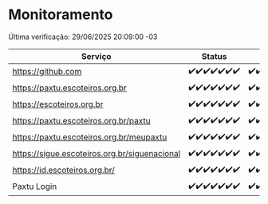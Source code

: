 # Monitoramento

Última verificação: 29/06/2025 20:09:00 -03

|Serviço|Status|Últimas 24h|
|---|---|---|
|https://github.com|<span title="2025-06-22: OK=23">✔️</span><span title="2025-06-23: OK=23">✔️</span><span title="2025-06-24: OK=23">✔️</span><span title="2025-06-25: OK=23">✔️</span><span title="2025-06-26: OK=23">✔️</span><span title="2025-06-27: OK=23">✔️</span><span title="2025-06-28: OK=23">✔️</span>|<span title="28/06/2025 21:55:00 -03 : 200">✔️</span><span title="28/06/2025 23:53:00 -03 : 200">✔️</span><span title="29/06/2025 00:51:00 -03 : 200">✔️</span><span title="29/06/2025 01:26:00 -03 : 200">✔️</span><span title="29/06/2025 02:14:00 -03 : 200">✔️</span><span title="29/06/2025 03:13:00 -03 : 200">✔️</span><span title="29/06/2025 04:09:00 -03 : 200">✔️</span><span title="29/06/2025 05:11:00 -03 : 200">✔️</span><span title="29/06/2025 06:09:00 -03 : 200">✔️</span><span title="29/06/2025 07:09:00 -03 : 200">✔️</span><span title="29/06/2025 08:07:00 -03 : 200">✔️</span><span title="29/06/2025 09:16:00 -03 : 200">✔️</span><span title="29/06/2025 10:20:00 -03 : 200">✔️</span><span title="29/06/2025 11:08:00 -03 : 200">✔️</span><span title="29/06/2025 12:08:00 -03 : 200">✔️</span><span title="29/06/2025 13:10:00 -03 : 200">✔️</span><span title="29/06/2025 14:07:00 -03 : 200">✔️</span><span title="29/06/2025 15:12:00 -03 : 200">✔️</span><span title="29/06/2025 16:07:00 -03 : 200">✔️</span><span title="29/06/2025 17:10:00 -03 : 200">✔️</span><span title="29/06/2025 18:08:00 -03 : 200">✔️</span><span title="29/06/2025 19:08:00 -03 : 200">✔️</span><span title="29/06/2025 20:09:00 -03 : 200">✔️</span>|
|https://paxtu.escoteiros.org.br|<span title="2025-06-22: OK=23">✔️</span><span title="2025-06-23: OK=23">✔️</span><span title="2025-06-24: OK=23">✔️</span><span title="2025-06-25: OK=23">✔️</span><span title="2025-06-26: OK=23">✔️</span><span title="2025-06-27: OK=23">✔️</span><span title="2025-06-28: OK=23">✔️</span>|<span title="28/06/2025 21:55:00 -03 : 200">✔️</span><span title="28/06/2025 23:53:00 -03 : 200">✔️</span><span title="29/06/2025 00:51:00 -03 : 200">✔️</span><span title="29/06/2025 01:26:00 -03 : 200">✔️</span><span title="29/06/2025 02:14:00 -03 : 200">✔️</span><span title="29/06/2025 03:13:00 -03 : 200">✔️</span><span title="29/06/2025 04:09:00 -03 : 200">✔️</span><span title="29/06/2025 05:11:00 -03 : 200">✔️</span><span title="29/06/2025 06:09:00 -03 : 200">✔️</span><span title="29/06/2025 07:09:00 -03 : 200">✔️</span><span title="29/06/2025 08:07:00 -03 : 200">✔️</span><span title="29/06/2025 09:16:00 -03 : 200">✔️</span><span title="29/06/2025 10:20:00 -03 : 200">✔️</span><span title="29/06/2025 11:08:00 -03 : 200">✔️</span><span title="29/06/2025 12:08:00 -03 : 200">✔️</span><span title="29/06/2025 13:10:00 -03 : 200">✔️</span><span title="29/06/2025 14:07:00 -03 : 200">✔️</span><span title="29/06/2025 15:12:00 -03 : 200">✔️</span><span title="29/06/2025 16:07:00 -03 : 200">✔️</span><span title="29/06/2025 17:10:00 -03 : 200">✔️</span><span title="29/06/2025 18:08:00 -03 : 200">✔️</span><span title="29/06/2025 19:08:00 -03 : 200">✔️</span><span title="29/06/2025 20:09:00 -03 : 200">✔️</span>|
|https://escoteiros.org.br|<span title="2025-06-22: OK=23">✔️</span><span title="2025-06-23: OK=23">✔️</span><span title="2025-06-24: OK=23">✔️</span><span title="2025-06-25: OK=23">✔️</span><span title="2025-06-26: OK=23">✔️</span><span title="2025-06-27: OK=23">✔️</span><span title="2025-06-28: OK=23">✔️</span>|<span title="28/06/2025 21:55:00 -03 : 200">✔️</span><span title="28/06/2025 23:53:00 -03 : 200">✔️</span><span title="29/06/2025 00:51:00 -03 : 200">✔️</span><span title="29/06/2025 01:26:00 -03 : 200">✔️</span><span title="29/06/2025 02:14:00 -03 : 200">✔️</span><span title="29/06/2025 03:13:00 -03 : 200">✔️</span><span title="29/06/2025 04:09:00 -03 : 200">✔️</span><span title="29/06/2025 05:11:00 -03 : 200">✔️</span><span title="29/06/2025 06:09:00 -03 : 200">✔️</span><span title="29/06/2025 07:09:00 -03 : 200">✔️</span><span title="29/06/2025 08:07:00 -03 : 200">✔️</span><span title="29/06/2025 09:16:00 -03 : 200">✔️</span><span title="29/06/2025 10:20:00 -03 : 200">✔️</span><span title="29/06/2025 11:08:00 -03 : 200">✔️</span><span title="29/06/2025 12:08:00 -03 : 200">✔️</span><span title="29/06/2025 13:10:00 -03 : 200">✔️</span><span title="29/06/2025 14:07:00 -03 : 200">✔️</span><span title="29/06/2025 15:12:00 -03 : 200">✔️</span><span title="29/06/2025 16:07:00 -03 : 200">✔️</span><span title="29/06/2025 17:10:00 -03 : 200">✔️</span><span title="29/06/2025 18:08:00 -03 : 200">✔️</span><span title="29/06/2025 19:08:00 -03 : 200">✔️</span><span title="29/06/2025 20:09:00 -03 : 200">✔️</span>|
|https://paxtu.escoteiros.org.br/paxtu|<span title="2025-06-22: OK=23">✔️</span><span title="2025-06-23: OK=23">✔️</span><span title="2025-06-24: OK=23">✔️</span><span title="2025-06-25: OK=23">✔️</span><span title="2025-06-26: OK=23">✔️</span><span title="2025-06-27: OK=23">✔️</span><span title="2025-06-28: OK=22">✔️</span>|<span title="28/06/2025 20:09:00 -03 : 200">✔️</span><span title="28/06/2025 21:56:00 -03 : 200">✔️</span><span title="28/06/2025 23:53:00 -03 : 200">✔️</span><span title="29/06/2025 00:51:00 -03 : 200">✔️</span><span title="29/06/2025 01:26:00 -03 : 200">✔️</span><span title="29/06/2025 02:14:00 -03 : 200">✔️</span><span title="29/06/2025 03:13:00 -03 : 200">✔️</span><span title="29/06/2025 04:09:00 -03 : 200">✔️</span><span title="29/06/2025 05:11:00 -03 : 200">✔️</span><span title="29/06/2025 06:09:00 -03 : 200">✔️</span><span title="29/06/2025 07:09:00 -03 : 200">✔️</span><span title="29/06/2025 08:07:00 -03 : 200">✔️</span><span title="29/06/2025 09:16:00 -03 : 200">✔️</span><span title="29/06/2025 10:20:00 -03 : 200">✔️</span><span title="29/06/2025 11:08:00 -03 : 200">✔️</span><span title="29/06/2025 12:08:00 -03 : 200">✔️</span><span title="29/06/2025 13:10:00 -03 : 200">✔️</span><span title="29/06/2025 14:07:00 -03 : 200">✔️</span><span title="29/06/2025 15:12:00 -03 : 200">✔️</span><span title="29/06/2025 16:07:00 -03 : 200">✔️</span><span title="29/06/2025 17:10:00 -03 : 200">✔️</span><span title="29/06/2025 18:08:00 -03 : 200">✔️</span><span title="29/06/2025 19:08:00 -03 : 200">✔️</span><span title="29/06/2025 20:09:00 -03 : 200">✔️</span>|
|https://paxtu.escoteiros.org.br/meupaxtu|<span title="2025-06-22: OK=23">✔️</span><span title="2025-06-23: OK=23">✔️</span><span title="2025-06-24: OK=23">✔️</span><span title="2025-06-25: OK=23">✔️</span><span title="2025-06-26: OK=23">✔️</span><span title="2025-06-27: OK=23">✔️</span><span title="2025-06-28: OK=22">✔️</span>|<span title="28/06/2025 20:09:00 -03 : 200">✔️</span><span title="28/06/2025 21:56:00 -03 : 200">✔️</span><span title="28/06/2025 23:53:00 -03 : 200">✔️</span><span title="29/06/2025 00:51:00 -03 : 200">✔️</span><span title="29/06/2025 01:26:00 -03 : 200">✔️</span><span title="29/06/2025 02:14:00 -03 : 200">✔️</span><span title="29/06/2025 03:13:00 -03 : 200">✔️</span><span title="29/06/2025 04:09:00 -03 : 200">✔️</span><span title="29/06/2025 05:11:00 -03 : 200">✔️</span><span title="29/06/2025 06:09:00 -03 : 200">✔️</span><span title="29/06/2025 07:09:00 -03 : 200">✔️</span><span title="29/06/2025 08:07:00 -03 : 200">✔️</span><span title="29/06/2025 09:16:00 -03 : 200">✔️</span><span title="29/06/2025 10:20:00 -03 : 200">✔️</span><span title="29/06/2025 11:08:00 -03 : 200">✔️</span><span title="29/06/2025 12:08:00 -03 : 200">✔️</span><span title="29/06/2025 13:10:00 -03 : 200">✔️</span><span title="29/06/2025 14:07:00 -03 : 200">✔️</span><span title="29/06/2025 15:12:00 -03 : 200">✔️</span><span title="29/06/2025 16:07:00 -03 : 200">✔️</span><span title="29/06/2025 17:10:00 -03 : 200">✔️</span><span title="29/06/2025 18:08:00 -03 : 200">✔️</span><span title="29/06/2025 19:08:00 -03 : 200">✔️</span><span title="29/06/2025 20:09:00 -03 : 200">✔️</span>|
|https://sigue.escoteiros.org.br/siguenacional|<span title="2025-06-22: OK=23">✔️</span><span title="2025-06-23: OK=23">✔️</span><span title="2025-06-24: OK=23">✔️</span><span title="2025-06-25: OK=23">✔️</span><span title="2025-06-26: OK=23">✔️</span><span title="2025-06-27: OK=23">✔️</span><span title="2025-06-28: OK=22">✔️</span>|<span title="28/06/2025 20:09:00 -03 : 200">✔️</span><span title="28/06/2025 21:56:00 -03 : 200">✔️</span><span title="28/06/2025 23:53:00 -03 : 200">✔️</span><span title="29/06/2025 00:51:00 -03 : 200">✔️</span><span title="29/06/2025 01:26:00 -03 : 200">✔️</span><span title="29/06/2025 02:14:00 -03 : 200">✔️</span><span title="29/06/2025 03:13:00 -03 : 200">✔️</span><span title="29/06/2025 04:09:00 -03 : 200">✔️</span><span title="29/06/2025 05:11:00 -03 : 200">✔️</span><span title="29/06/2025 06:09:00 -03 : 200">✔️</span><span title="29/06/2025 07:09:00 -03 : 200">✔️</span><span title="29/06/2025 08:07:00 -03 : 200">✔️</span><span title="29/06/2025 09:16:00 -03 : 200">✔️</span><span title="29/06/2025 10:20:00 -03 : 200">✔️</span><span title="29/06/2025 11:08:00 -03 : 200">✔️</span><span title="29/06/2025 12:08:00 -03 : 200">✔️</span><span title="29/06/2025 13:10:00 -03 : 200">✔️</span><span title="29/06/2025 14:07:00 -03 : 200">✔️</span><span title="29/06/2025 15:12:00 -03 : 200">✔️</span><span title="29/06/2025 16:07:00 -03 : 200">✔️</span><span title="29/06/2025 17:10:00 -03 : 200">✔️</span><span title="29/06/2025 18:08:00 -03 : 200">✔️</span><span title="29/06/2025 19:08:00 -03 : 200">✔️</span><span title="29/06/2025 20:09:00 -03 : 200">✔️</span>|
|https://id.escoteiros.org.br/|<span title="2025-06-22: OK=23">✔️</span><span title="2025-06-23: OK=23">✔️</span><span title="2025-06-24: OK=23">✔️</span><span title="2025-06-25: OK=23">✔️</span><span title="2025-06-26: OK=23">✔️</span><span title="2025-06-27: OK=23">✔️</span><span title="2025-06-28: OK=22">✔️</span>|<span title="28/06/2025 20:09:00 -03 : 200">✔️</span><span title="28/06/2025 21:56:00 -03 : 200">✔️</span><span title="28/06/2025 23:53:00 -03 : 200">✔️</span><span title="29/06/2025 00:51:00 -03 : 200">✔️</span><span title="29/06/2025 01:26:00 -03 : 200">✔️</span><span title="29/06/2025 02:14:00 -03 : 200">✔️</span><span title="29/06/2025 03:13:00 -03 : 200">✔️</span><span title="29/06/2025 04:09:00 -03 : 200">✔️</span><span title="29/06/2025 05:11:00 -03 : 200">✔️</span><span title="29/06/2025 06:09:00 -03 : 200">✔️</span><span title="29/06/2025 07:09:00 -03 : 200">✔️</span><span title="29/06/2025 08:07:00 -03 : 200">✔️</span><span title="29/06/2025 09:16:00 -03 : 200">✔️</span><span title="29/06/2025 10:20:00 -03 : 200">✔️</span><span title="29/06/2025 11:08:00 -03 : 200">✔️</span><span title="29/06/2025 12:08:00 -03 : 200">✔️</span><span title="29/06/2025 13:10:00 -03 : 200">✔️</span><span title="29/06/2025 14:07:00 -03 : 200">✔️</span><span title="29/06/2025 15:12:00 -03 : 200">✔️</span><span title="29/06/2025 16:07:00 -03 : 200">✔️</span><span title="29/06/2025 17:10:00 -03 : 200">✔️</span><span title="29/06/2025 18:08:00 -03 : 200">✔️</span><span title="29/06/2025 19:08:00 -03 : 200">✔️</span><span title="29/06/2025 20:09:00 -03 : 200">✔️</span>|
|Paxtu Login|<span title="2025-06-22: OK=23">✔️</span><span title="2025-06-23: OK=23">✔️</span><span title="2025-06-24: OK=23">✔️</span><span title="2025-06-25: OK=23">✔️</span><span title="2025-06-26: OK=23">✔️</span><span title="2025-06-27: OK=23">✔️</span><span title="2025-06-28: OK=22">✔️</span>|<span title="28/06/2025 20:09:00 -03 : 200">✔️</span><span title="28/06/2025 21:56:00 -03 : 200">✔️</span><span title="28/06/2025 23:53:00 -03 : 200">✔️</span><span title="29/06/2025 00:51:00 -03 : 200">✔️</span><span title="29/06/2025 01:26:00 -03 : 200">✔️</span><span title="29/06/2025 02:14:00 -03 : 200">✔️</span><span title="29/06/2025 03:13:00 -03 : 200">✔️</span><span title="29/06/2025 04:09:00 -03 : 200">✔️</span><span title="29/06/2025 05:11:00 -03 : 200">✔️</span><span title="29/06/2025 06:09:00 -03 : 200">✔️</span><span title="29/06/2025 07:09:00 -03 : 200">✔️</span><span title="29/06/2025 08:07:00 -03 : 200">✔️</span><span title="29/06/2025 09:16:00 -03 : 200">✔️</span><span title="29/06/2025 10:20:00 -03 : 200">✔️</span><span title="29/06/2025 11:08:00 -03 : 200">✔️</span><span title="29/06/2025 12:08:00 -03 : 200">✔️</span><span title="29/06/2025 13:10:00 -03 : 200">✔️</span><span title="29/06/2025 14:07:00 -03 : 200">✔️</span><span title="29/06/2025 15:12:00 -03 : 200">✔️</span><span title="29/06/2025 16:07:00 -03 : 200">✔️</span><span title="29/06/2025 17:10:00 -03 : 200">✔️</span><span title="29/06/2025 18:08:00 -03 : 200">✔️</span><span title="29/06/2025 19:08:00 -03 : 200">✔️</span><span title="29/06/2025 20:09:00 -03 : 200">✔️</span>|
